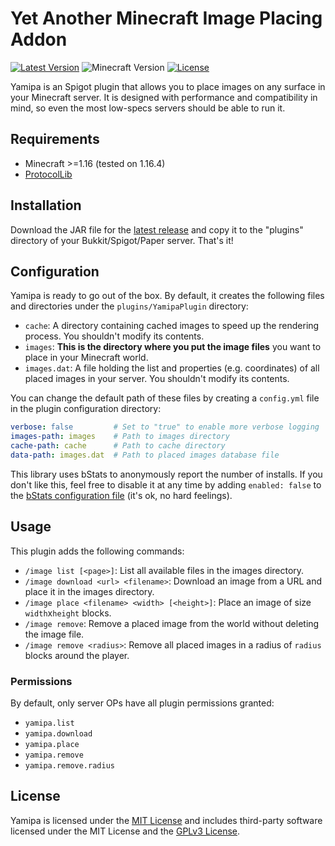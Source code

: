 # Yet Another Minecraft Image Placing Addon
[![Latest Version](https://img.shields.io/github/v/release/josemmo/yamipa)](https://github.com/josemmo/yamipa/releases/latest)
![Minecraft Version](https://img.shields.io/badge/minecraft-%3E%3D1.16-blueviolet)
[![License](https://img.shields.io/github/license/josemmo/yamipa)](LICENSE)

Yamipa is an Spigot plugin that allows you to place images on any surface in your Minecraft server.
It is designed with performance and compatibility in mind, so even the most low-specs servers should be able to run it.

## Requirements
- Minecraft >=1.16 (tested on 1.16.4)
- [ProtocolLib](https://www.spigotmc.org/resources/protocollib.1997/)

## Installation
Download the JAR file for the [latest release](https://github.com/josemmo/yamipa/releases/latest) and copy it to the
"plugins" directory of your Bukkit/Spigot/Paper server. That's it!

## Configuration
Yamipa is ready to go out of the box. By default, it creates the following files and directories under the
`plugins/YamipaPlugin` directory:

- `cache`: A directory containing cached images to speed up the rendering process. You shouldn't modify its contents.
- `images`: **This is the directory where you put the image files** you want to place in your Minecraft world.
- `images.dat`: A file holding the list and properties (e.g. coordinates) of all placed images in your server. You
shouldn't modify its contents.

You can change the default path of these files by creating a `config.yml` file in the plugin configuration directory:
```yaml
verbose: false         # Set to "true" to enable more verbose logging
images-path: images    # Path to images directory
cache-path: cache      # Path to cache directory
data-path: images.dat  # Path to placed images database file
```

This library uses bStats to anonymously report the number of installs. If you don't like this, feel free to
disable it at any time by adding `enabled: false` to the
[bStats configuration file](https://bstats.org/getting-started#:~:text=Disabling%20bStats) (it's ok, no hard feelings).

## Usage
This plugin adds the following commands:

- `/image list [<page>]`: List all available files in the images directory.
- `/image download <url> <filename>`: Download an image from a URL and place it in the images directory.
- `/image place <filename> <width> [<height>]`: Place an image of size `width`x`height` blocks.
- `/image remove`: Remove a placed image from the world without deleting the image file.
- `/image remove <radius>`: Remove all placed images in a radius of `radius` blocks around the player.

### Permissions
By default, only server OPs have all plugin permissions granted:

- `yamipa.list`
- `yamipa.download`
- `yamipa.place`
- `yamipa.remove`
- `yamipa.remove.radius`

## License
Yamipa is licensed under the [MIT License](LICENSE) and includes third-party software licensed under
the MIT License and the [GPLv3 License](https://www.gnu.org/licenses/gpl-3.0.html).
